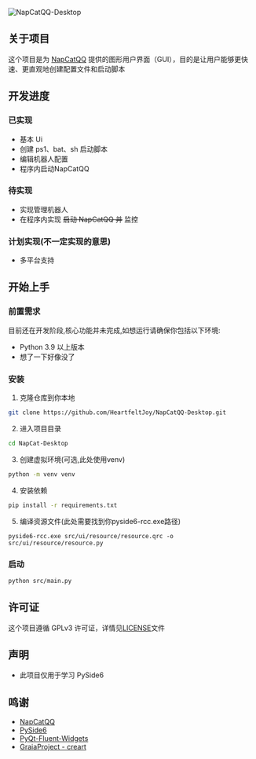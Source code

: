![NapCatQQ-Desktop](https://socialify.git.ci/HeartfeltJoy/NapCatQQ-Desktop/image?font=Raleway&logo=https%3A%2F%2Fraw.githubusercontent.com%2FNapNeko%2FNapCatQQ%2Fmain%2Flogo.png&name=1&pattern=Circuit%20Board&theme=Auto)


## 关于项目

这个项目是为 [NapCatQQ](https://github.com/NapNeko/NapCatQQ) 提供的图形用户界面（GUI），目的是让用户能够更快速、更直观地创建配置文件和启动脚本

## 开发进度

### 已实现
 - 基本 Ui
 - 创建 ps1、bat、sh 启动脚本
 - 编辑机器人配置
 - 程序内启动NapCatQQ

### 待实现
 - 实现管理机器人
 - 在程序内实现 ~~启动 NapCatQQ 并~~ 监控

### 计划实现(不一定实现的意思)
 - 多平台支持

## 开始上手

### 前置需求
目前还在开发阶段,核心功能并未完成,如想运行请确保你包括以下环境:

- Python 3.9 以上版本
- 想了一下好像没了

### 安装
1. 克隆仓库到你本地

```bash
git clone https://github.com/HeartfeltJoy/NapCatQQ-Desktop.git
```

2. 进入项目目录
```bash
cd NapCat-Desktop
```

3. 创建虚拟环境(可选,此处使用venv)

```bash
python -m venv venv
```

4. 安装依赖

```bash
pip install -r requirements.txt
```

5. 编译资源文件(此处需要找到你pyside6-rcc.exe路径)
```bush
pyside6-rcc.exe src/ui/resource/resource.qrc -o src/ui/resource/resource.py
```

### 启动

```bash
python src/main.py
```

## 许可证

这个项目遵循 GPLv3 许可证，详情见[LICENSE](LICENSE)文件

## 声明

- 此项目仅用于学习 PySide6

## 鸣谢
- [NapCatQQ](https://github.com/NapNeko/NapCatQQ)
- [PySide6](https://wiki.qt.io/Qt_for_Python)
- [PyQt-Fluent-Widgets](https://github.com/zhiyiYo/PyQt-Fluent-Widgets)
- [GraiaProject - creart](https://github.com/GraiaProject/creart)
